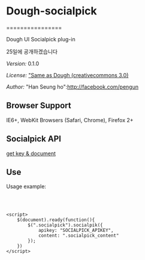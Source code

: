 # Dough-socialpick
================

Dough UI Socialpick plug-in

25일에 공개하겠습니다


*Version:* 0.1.0

*License:* ["Same as Dough (creativecommons 3.0)](http://creativecommons.org/licenses/by/3.0/deed.ko)

*Author:* "Han Seung ho":http://facebook.com/pengun


## Browser Support

IE6+, WebKit Browsers (Safari, Chrome), Firefox 2+

## Socialpick API

[get key & document](http://dna.daum.net/apis/socialpick)


## Use

Usage example:

<pre>
	<script src="js/dough-socialpick.js"></script>
	<script>
		$(document).ready(function(){
			$(".socialpick").socialpik({
				apikey: "SOCIALPICK_APIKEY",
				content: ".socialpick_content"
			});
		})
	</script>

</pre>
